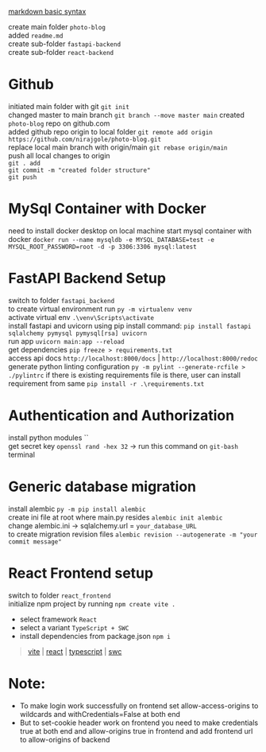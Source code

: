 [markdown basic syntax](https://www.markdownguide.org/basic-syntax/)

create main folder `photo-blog`\
added `readme.md`\
create sub-folder `fastapi-backend`\
create sub-folder `react-backend`

# Github
initiated main folder with git `git init`\
changed master to main branch `git branch --move master main`
created `photo-blog` repo on github.com\
added github repo origin to local folder `git remote add origin https://github.com/nirajgole/photo-blog.git`\
replace local main branch with origin/main `git rebase origin/main`\
push all local changes to origin\
`git . add`\
`git commit -m "created folder structure"`\
`git push`

# MySql Container with Docker
need to install docker desktop on local machine
start mysql container with docker `docker run --name mysqldb -e MYSQL_DATABASE=test -e MYSQL_ROOT_PASSWORD=root -d -p 3306:3306 mysql:latest`

# FastAPI Backend Setup
switch to folder `fastapi_backend`\
to create virtual environment run `py -m virtualenv venv`\
activate virtual env `.\venv\Scripts\activate`\
install fastapi and uvicorn using pip install command: `pip install fastapi sqlalchemy pymysql pymysql[rsa] uvicorn`\
run app `uvicorn main:app --reload`\
get dependencies `pip freeze > requirements.txt`\
access api docs `http://localhost:8000/docs` | `http://localhost:8000/redoc`\
generate python linting configuration `py -m pylint --generate-rcfile > ./pylintrc`
if there is existing requirements file is there, user can install requirement from same `pip install -r .\requirements.txt`

# Authentication and Authorization
install python modules ``\
get secret key `openssl rand -hex 32` -> run this command on `git-bash` terminal

# Generic database migration
install alembic `py -m pip install alembic`\
create ini file at root where main.py resides `alembic init alembic`\
change alembic.ini -> sqlalchemy.url = `your_database_URL`\
to create migration revision files `alembic revision --autogenerate -m "your commit message"`

# React Frontend setup
switch to folder `react_frontend`\
initialize npm project by running `npm create vite .`
- select framework `React`
- select a variant `TypeScript + SWC`
- install dependencies from package.json `npm i`
>[vite](https://vitejs.dev) | [react](https://react.dev) | [typescript](https://www.typescriptlang.org/) | [swc](https://swc.rs/)


# Note:
- To make login work successfully on frontend set allow-access-origins to wildcards and withCredentials=False at both end
- But to set-cookie header work on frontend you need to make credentials true at both end and allow-origins true in frontend and add frontend url to allow-origins of backend